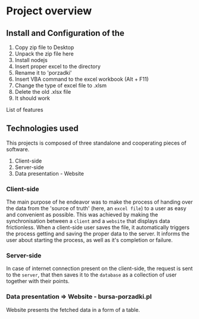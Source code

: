 # Project overview

## Install and Configuration of the 

1. Copy zip file to Desktop
2. Unpack the zip file here
3. Install nodejs
4. Insert proper excel to the directory
5. Rename it to 'porzadki'
6. Insert VBA command to the excel workbook (Alt + F11)
7. Change the type of excel file to .xlsm
8. Delete the old .xlsx file
9. It should work

List of features

## Technologies used

This projects is composed of three standalone and cooperating pieces of software.

1. Client-side
2. Server-side
3. Data presentation - Website

### Client-side

The main purpose of he endeavor was to make the process of handing over the data from the 'source of truth' (here, an `excel file`) to a user as easy and convenient as possible. This was achieved by making the synchronisation between a `client` and a `website` that displays data frictionless.
When a client-side user saves the file, it automatically triggers the process getting and saving the proper data to the server. It informs the user about starting the process, as well as it's completion or failure.

### Server-side

In case of internet connection present on the client-side, the request is sent to the `server`, that then saves it to the `database` as a collection of user together with their points.

### Data presentation => Website - bursa-porzadki.pl

Website presents the fetched data in a form of a table. 